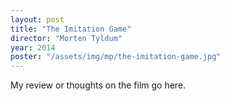 ```yaml
---
layout: post
title: "The Imitation Game"
director: "Morten Tyldum"
year: 2014
poster: "/assets/img/mp/the-imitation-game.jpg"
---
```


My review or thoughts on the film go here.
